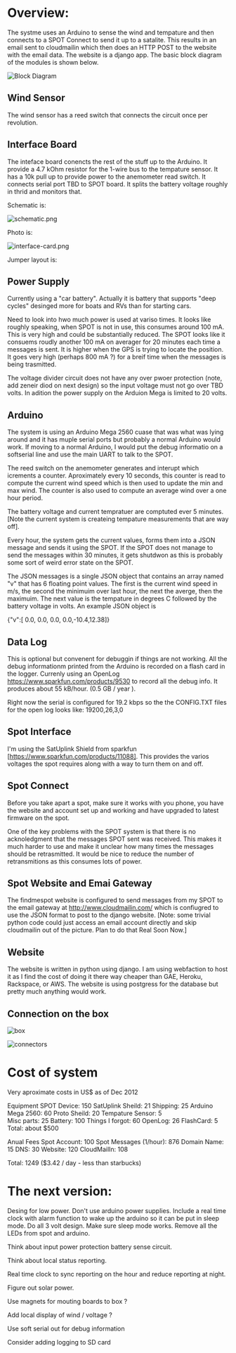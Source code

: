 
# Overview:

The systme uses an Arduino to sense the wind and tempature and then
connects to a SPOT Connect to send it up to a satalite. This results
in an email sent to cloudmailin which then does an HTTP POST to the
website with the email data. The website is a django app. The basic
block diagram of the modules is shown below.

![Block Diagram](block-diag.png "Block Diagram")

## Wind Sensor

The wind sensor has a reed switch that connects the circuit once per
revolution. 

## Interface Board

The inteface board conencts the rest of the stuff up to the
Arduino. It provide a 4.7 kOhm resistor
for the 1-wire bus to the tempature sensor. It has a 10k pull up to
provide power to the anemometer read switch. It connects serial port
TBD to SPOT board. It splits the battery voltage roughly in thrid and
monitors that.

Schematic is:

![schematic.png](schematic.png "Schematic")


Photo is:

![interface-card.png](interface-card.png "Interface Card")

Jumper layout is:




## Power Supply

Currently using a "car battery". Actually it is battery that supports
"deep cycles" desinged more for boats and RVs than for starting cars.


Need to look into hwo much power is used at variso times. It looks
like roughly speaking, when SPOT is not in use, this consumes around
100 mA. This is very high and could be substantially reduced. The SPOT
looks like it consuems roudly another 100 mA on averager for 20
minutes each time a messages is sent. It is higher when the GPS is
trying to locate the position. It goes very high (perhaps 800 mA ?)
for a breif time when the messages is being trasmitted.

The voltage divider circuit does not have any over pwoer protection
(note, add zeneir diod on next design) so the input voltage must not
go over TBD volts. In adition the power supply on the Arduion Mega is
limited to 20 volts. 


## Arduino

The system is using an Arduino Mega 2560 cuase that was what was lying
around and it has muple serial ports but probably a normal Arduino would
work. If moving to a normal Arduino, I would put the debug informatio
on a softserial line and use the main UART to talk to the SPOT.

The reed switch on the anemometer generates and interupt which
icrements a counter. Aproximately every 10 seconds, this counter is
read to compute the current wind speed which is then used to update
the min and max wind. The counter is also used to compute an average
wind over a one hour period.

The battery voltage and current tempratuer are comptuted ever 5
minutes. [Note the current system is createing tempature measurements
that are way off].

Every hour, the system gets the current values, forms them into a JSON
message and sends it using the SPOT. If the SPOT does not manage to
send the messages within 30 minutes, it gets shutdwon as this is
probably some sort of weird error state on the SPOT. 

The JSON messages is a single JSON object that contains an array named
"v" that has 6 floating point values. The first is the current wind
speed in m/s, the second the minimuim over last hour, the next the
averge, then the maximuim. The next value is the tempature in degrees
C followed by the battery voltage in volts. An example JSON object is 

{"v":[ 0.0, 0.0, 0.0, 0.0,-10.4,12.38]}


## Data Log

This is optional but convenent for debuggin if things are not
working. All the debug informationm printed from the Arduino is
recorded on a flash card in the logger. Currenly using an OpenLog
<https://www.sparkfun.com/products/9530> to record all the debug
info. It produces about 55 kB/hour. (0.5 GB / year ). 

Right now the serial is configured for 19.2 kbps so the the CONFIG.TXT
files for the open log looks like: 19200,26,3,0


## Spot Interface

I'm using the SatUplink Shield from sparkfun
[https://www.sparkfun.com/products/11088]. This provides the varios
voltages the spot requires along with a way to turn them on and off. 

## Spot Connect

Before you take apart a spot, make sure it works with you phone, you
have the website and account set up and working and have upgraded to
latest firmware on the spot. 

One of the key problems with the SPOT system is that there is no
acknoledgment that the messages SPOT sent was received. This makes it
much harder to use and make it unclear how many times the messages
should be retrasmitted. It would be nice to reduce the number of
retransmitions as this consumes lots of power.


## Spot Website and Emai Gateway

The findmespot website is configured to send messages from my SPOT to
the email gateway at http://www.cloudmailin.com/ which is confiugred
to use the JSON format to post to the django website. [Note: some
trivial python code could just access an email account directly and
skip cloudmailin out of the picture. Plan to do that Real Soon Now.]

## Website

The website is written in python using django. I am using webfaction
to host it as I find the cost of doing it there way cheaper than GAE,
Heroku, Rackspace, or AWS. The website is using postgress for the
database but pretty much anything would work. 


## Connection on the box

![box](box.png "Box")

![connectors](connectors.png "Connectors")


# Cost of system

Very aproximate costs in US$ as of Dec 2012

Equipment
SPOT Device: 150
SatUplink Sheild: 21
Shipping: 25
Arduino Mega 2560: 60
Proto Sheild: 20
Tempature Sensor: 5  
Misc parts: 25
Battery: 100 
Things I forgot: 60
OpenLog: 26
FlashCard: 5
Total: about $500

Anual Fees
Spot Account: 100
Spot Messages (1/hour): 876
Domain Name: 15
DNS: 30 
Website: 120 
CloudMailIn: 108

Total: 1249
($3.42 / day - less than starbucks) 



# The next version:

Desing for low power. Don't use arduino power supplies. Include a real time
clock with alarm function to wake up the arduino so it can be put in
sleep mode. Do all 3 volt
design. Make sure sleep mode works. Remove all the LEDs from spot and 
arduino.

Think about input power protection battery sense circuit.

Think about local status reporting.

Real time clock to sync reporting on the hour and reduce reporting at
night. 

Figure out solar power.

Use magnets for mouting boards to box ?

Add local display of wind / voltage ?

Use soft serial out for debug information

Consider adding logging to SD card 

